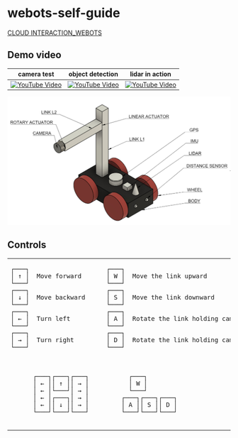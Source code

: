 # webots-self-guide
[CLOUD INTERACTION_WEBOTS](https://webots.cloud/ScKiz83?upload=webots)
## Demo video


| camera test | object detection | lidar in action |
|-------------------|------------------|-----------------|
| [![YouTube Video](https://img.youtube.com/vi/rqTKV85uOz4/0.jpg)](https://youtu.be/rqTKV85uOz4) | [![YouTube Video](https://img.youtube.com/vi/wl0mYWiO184/0.jpg)](https://youtu.be/wl0mYWiO184) | [![YouTube Video](https://img.youtube.com/vi/9qBLSOo2feE/0.jpg)](https://youtu.be/9qBLSOo2feE) |

![gpbot](https://github.com/Mummanajagadeesh/gpbot-w/blob/b1c7eff5d086191858d81d4e660062cbd1c35c6b/gpbot.png?raw=true)


## Controls
<table>
  <tr>
    <td>
      <pre>
┌───┐
│ ↑ │  Move forward     
└───┘
┌───┐
│ ↓ │  Move backward
└───┘
┌───┐
│ ← │  Turn left
└───┘
┌───┐
│ → │  Turn right
└───┘
      </pre>
    </td>
    <td>
      <pre>
┌───┐
│ W │  Move the link upward
└───┘
┌───┐
│ S │  Move the link downward
└───┘
┌───┐
│ A │  Rotate the link holding camera in ACW 
└───┘
┌───┐
│ D │  Rotate the link holding camera in CW
└───┘
      </pre>
    </td>
  </tr>
  <tr>
    <td>
      <pre>
      ┌───┐┌───┐┌───┐
      │ ← ││ ↑ ││ → │
      │ ← │└───┘│ → │
      │ ← │┌───┐│ → │
      │ ← ││ ↓ ││ → │
      └───┘└───┘└───┘
      </pre>
    </td>
    <td>
      <pre>
      ┌───┐
      │ W │ 
      └───┘
    ┌───┐┌───┐┌───┐
    │ A ││ S ││ D │
    └───┘└───┘└───┘
      </pre>
    </td>
  </tr>
</table>




    
